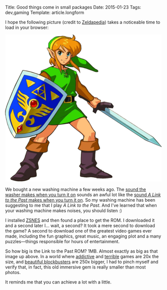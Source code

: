 Title: Good things come in small packages
Date: 2015-01-23
Tags: dev,gaming
Template: article.longform

I hope the following picture (credit to [Zeldapedia](http://zelda.wikia.com/wiki/The_Legend_of_Zelda:_A_Link_to_the_Past_characters)) takes a noticeable time to load in your browser:

![Link](../images/link/link.bmp)

We bought a new washing machine a few weeks ago.  The [sound the washer makes when you turn it on](https://www.youtube.com/watch?v=6WecOTi8ynA&t=4m20s) sounds an awful lot like the [sound *A Link to the Past* makes when you turn it on](https://www.youtube.com/watch?v=iC0KIrKIEYM&t=11s).  So my washing machine has been suggesting to me that I play *A Link to the Past*.  And I've learned that when your washing machine makes noises, you should listen :)

I installed [ZSNES](http://www.zsnes.com/) and then found a place to get the ROM.  I downloaded it and a second later I... wait, a second?  It took a mere second to download the game?  A second to download one of the greatest video games ever made, including the fun graphics, great music, an engaging plot and a many puzzles&mdash;things responsible for hours of entertainment.

So how big is the Link to the Past ROM?  1MB.  Almost exactly as big as that image up above.  In a world where [addictive](https://itunes.apple.com/us/app/candy-crush-saga/id553834731?mt=8) and [terrible](https://itunes.apple.com/us/app/xenon-worst-game-ever/id869401794?mt=8) games are 20x the size, and [beautiful blockbusters](https://itunes.apple.com/us/app/monument-valley/id728293409?mt=8) are 250x bigger, I had to pinch myself and verify that, in fact, this old immersive gem is really smaller than most photos.

It reminds me that you can achieve a lot with a little.
